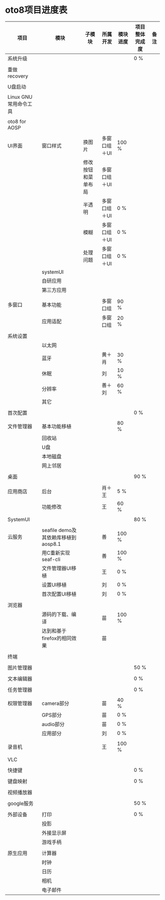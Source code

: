 # oto8项目进度表

项目|模块|子模块|所属开发|模块进度|项目整体完成度|备注
-----|-----|-----|-----|-----|-----|-----
系统升级|||||0 %|
||||||
重做recovery||||||
||||||
U盘启动||||||
||||||
Linux GNU常用命令工具||||||
||||||
oto8 for AOSP||||||
||||||
UI界面|窗口样式|换图片|多窗口组＋UI|100 %|||
|||修改按钮和菜单布局|多窗口组＋UI|||
|||半透明|多窗口组＋UI|0 %||
|||模糊|多窗口组＋UI|0 %||
|||处理问题|多窗口组＋UI|0 %||
||systemUI||||||
||自研应用||||||
||第三方应用||||||
|||||||
多窗口|基本功能||多窗口组|90 %||
||应用适配||多窗口组|20 %||
|||||||
系统设置||||||
||以太网|||||
||蓝牙||黄＋肖|30 %||
||休眠||刘|10 %||
||分辨率||善＋刘|60 %||
||其它|||||
||||||
首次配置|||||0 %|
||||||
文件管理器|基本功能移植|||80 %||
||回收站|||||
||U盘|||||
||本地磁盘|||||
||网上邻居|||||
||||||
桌面|||||90 %|
||||||
应用商店|后台||肖＋王|5 %||
||功能修改||王|60 %||
||||||
SystemUI|||||80 %|
||||||
云服务|seafile demo及其依赖库移植到aosp8.1||善|100 %||
||用C重新实现seaf-cli||善|100 %||
||文件管理器UI移植||王|0 %||
||设置UI移植||刘|0 %||
||首次配置UI移植||刘|0 %||
|||||||
浏览器||||||
||源码的下载、编译||苗|100 %||
||达到和基于firefox的相同效果||苗|||
||||||
终端||||||
||||||
图片管理器|||||50 %|
||||||
文本编辑器|||||0 %|
||||||
任务管理器|||||0 %|
||||||
权限管理器|camera部分||苗|40 %||
||GPS部分||苗|0 %||
||audio部分||苗|0 %|
||应用部分||刘|0 %|
||||||
录音机|||王|100 %|
||||||
VLC||||||
||||||
快捷键|||||0 %|
||||||
键盘映射|||||0 %|
||||||
视频播放器||||||
||||||
google服务|||||50 %|
||||||
外部设备|打印||||0 %|
||投影|||||
||外接显示屏|||||
||游戏手柄|||||
||||||
原生应用|计算器|||||
||时钟|||||
||日历|||||
||相机|||||
||电子邮件|||||
